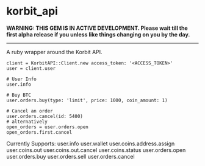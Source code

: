 korbit_api
==========

**WARNING: THIS GEM IS IN ACTIVE DEVELOPMENT.  Please wait till the first alpha release if you unless like things changing on you by the day.**

---

A ruby wrapper around the Korbit API.

```
client = KorbitAPI::Client.new access_token: '<ACCESS_TOKEN>'
user = client.user

# User Info
user.info

# Buy BTC
user.orders.buy(type: 'limit', price: 1000, coin_amount: 1)

# Cancel an order
user.orders.cancel(id: 5400)
# alternatively
open_orders = user.orders.open
open_orders.first.cancel
```

Currently Supports:
user.info
user.wallet
user.coins.address.assign
user.coins.out
user.coins.out.cancel
user.coins.status
user.orders.open
user.orders.buy
user.orders.sell
user.orders.cancel
